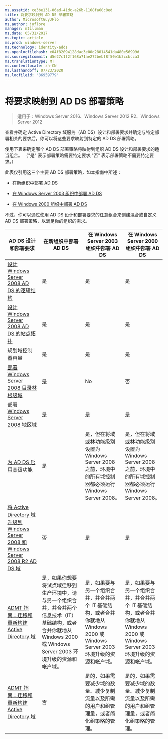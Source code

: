 ```yaml
---
ms.assetid: ce3be131-06ad-41dc-a26b-1168fa68c8ed
title: 将要求映射到 AD DS 部署策略
author: MicrosoftGuyJFlo
ms.author: joflore
manager: mtillman
ms.date: 05/31/2017
ms.topic: article
ms.prod: windows-server
ms.technology: identity-adds
ms.openlocfilehash: e04f82094128dac3e00d28014541da480e56999d
ms.sourcegitcommit: d5e27c1f2f168a71ae272bebf8f50e1b3ccbcca3
ms.translationtype: MT
ms.contentlocale: zh-CN
ms.lasthandoff: 07/23/2020
ms.locfileid: "86959779"
---
```

# <a name="mapping-your-requirements-to-an-ad-ds-deployment-strategy"></a>将要求映射到 AD DS 部署策略

> 适用于：Windows Server 2016、Windows Server 2012 R2、Windows Server 2012

查看并确定 Active Directory 域服务（AD DS）设计和部署要求并确定与特定部署相关的要求后，你可以将这些要求映射到特定的 AD DS 部署策略。

使用下表来确定哪个 AD DS 部署策略将映射到组织 AD DS 设计和部署要求的适当组合。 （"是" 表示部署策略需要特定要求;"否" 表示部署策略不需要特定要求。）

此表仅引用这三个主要 AD DS 部署策略，如本指南中所述：

-   [在新组织中部署 AD DS](../../ad-ds/plan/Deploying-AD-DS-in-a-New-Organization.md)

-   [在 Windows Server 2003 组织中部署 AD DS](../../ad-ds/plan/Deploying-AD-DS-in-a-Windows-Server-2003-Organization.md)

-   [在 Windows 2000 组织中部署 AD DS](../../ad-ds/plan/Deploying-AD-DS-in-a-Windows-2000-Organization.md)

不过，你可以通过使用 AD DS 设计和部署要求的任意组合来创建混合或自定义 AD DS 部署策略，以满足你的组织的需求。

| AD DS 设计和部署要求 | 在新组织中部署 AD DS | 在 Windows Server 2003 组织中部署 AD DS | 在 Windows Server 2000 组织中部署 AD DS |
| ---------------------------------------- | ------------------------------------- | ----------------------------------------------------- |----------------------------------------------- |
| [设计 Windows Server 2008 AD DS 的逻辑结构](/previous-versions/windows/it-pro/windows-server-2008-r2-and-2008/cc770806(v=ws.10)) | 是 | 是 | 是 |
| [设计 Windows Server 2008 AD DS 的站点拓扑](Designing-the-Site-Topology.md) | 是 | 是 | 是 |
| 规划域控制器容量 | 是 | 是 | 是 |
| [部署 Windows Server 2008 目录林根级域](/previous-versions/windows/it-pro/windows-server-2008-r2-and-2008/cc731174(v=ws.10)) | 是 | No | 否 |
| [部署 Windows Server 2008 地区域](/previous-versions/windows/it-pro/windows-server-2008-r2-and-2008/cc755118(v=ws.10)) | 是 | 是 | 是 |
| [为 AD DS 启用高级功能](../../ad-ds/plan/Enabling-Advanced-Features-for-AD-DS.md) | 是 |是，但在将域或林功能级别设置为 Windows Server 2008 之前，环境中的所有域控制器都必须运行 Windows Server 2008。 | 是，但在将域或林功能级别设置为 Windows Server 2008 之前，环境中的所有域控制器都必须运行 Windows Server 2008。 |
| [将 Active Directory 域升级到 Windows Server 2008 和 Windows Server 2008 R2 AD DS 域](/previous-versions/windows/it-pro/windows-server-2008-r2-and-2008/cc731188(v=ws.10)) | 否 | 是 | 是 |
| [ADMT 指南：迁移和重新构建 Active Directory 域](/previous-versions/windows/it-pro/windows-server-2008-r2-and-2008/cc974332(v=ws.10)) | 是，如果你想要将试点域迁移到生产环境中，请与另一个组织合并，并合并两个信息技术（IT）基础结构，或者合并你就地从 Windows 2000 或 Windows Server 2003 环境升级的资源和帐户域。 | 是，如果要与另一个组织合并，并合并两个 IT 基础结构，或者合并你就地从 Windows 2000 或 Windows Server 2003 环境升级的资源和帐户域。 | 是，如果要与另一个组织合并，并合并两个 IT 基础结构，或者合并你就地从 Windows 2000 或 Windows Server 2003 环境升级的资源和帐户域。 |
| [ADMT 指南：迁移和重新构建 Active Directory 域](/previous-versions/windows/it-pro/windows-server-2008-r2-and-2008/cc974332(v=ws.10)) | 否 | 是的，如果需要减少域的数量、减少复制流量以及所需的用户和组管理量，或者简化组策略的管理。 | 是的，如果需要减少域的数量、减少复制流量以及所需的用户和组管理量，或者简化组策略的管理。 |
